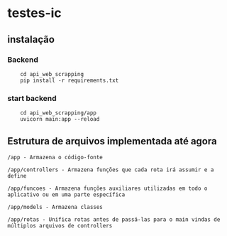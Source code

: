 # testes-ic

## instalação
### Backend
```
    cd api_web_scrapping
    pip install -r requirements.txt
```
### start backend
```
    cd api_web_scrapping/app
    uvicorn main:app --reload
```

## Estrutura de arquivos implementada até agora
```
/app - Armazena o código-fonte

/app/controllers - Armazena funções que cada rota irá assumir e a define

/app/funcoes - Armazena funções auxiliares utilizadas em todo o aplicativo ou em uma parte específica

/app/models - Armazena classes

/app/rotas - Unifica rotas antes de passá-las para o main vindas de múltiplos arquivos de controllers
```
